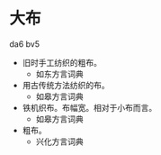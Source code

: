 # 大布
da6 bv5
+ 旧时手工纺织的粗布。
  * 如东方言词典
+ 用古传统方法纺织的布。
  * 如皋方言词典
+ 铁机织布。布幅宽。相对于小布而言。
  * 如皋方言词典
+ 粗布。
  * 兴化方言词典
